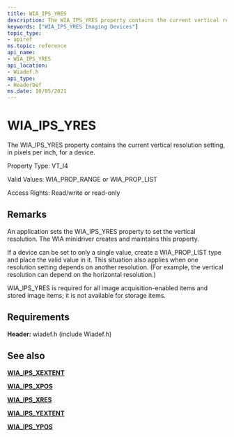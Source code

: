 ```yaml
---
title: WIA_IPS_YRES
description: The WIA_IPS_YRES property contains the current vertical resolution setting, in pixels per inch, for a device.
keywords: ["WIA_IPS_YRES Imaging Devices"]
topic_type:
- apiref
ms.topic: reference
api_name:
- WIA_IPS_YRES
api_location:
- Wiadef.h
api_type:
- HeaderDef
ms.date: 10/05/2021
---
```


# WIA_IPS_YRES

The WIA_IPS_YRES property contains the current vertical resolution setting, in pixels per inch, for a device.

Property Type: VT_I4

Valid Values: WIA_PROP_RANGE or WIA_PROP_LIST

Access Rights: Read/write or read-only

## Remarks

An application sets the WIA_IPS_YRES property to set the vertical resolution. The WIA minidriver creates and maintains this property.

If a device can be set to only a single value, create a WIA_PROP_LIST type and place the valid value in it. This situation also applies when one resolution setting depends on another resolution. (For example, the vertical resolution can depend on the horizontal resolution.)

WIA_IPS_YRES is required for all image acquisition-enabled items and stored image items; it is not available for storage items.

## Requirements

**Header:** wiadef.h (include Wiadef.h)

## See also

[**WIA_IPS_XEXTENT**](wia-ips-xextent.md)

[**WIA_IPS_XPOS**](wia-ips-xpos.md)

[**WIA_IPS_XRES**](wia-ips-xres.md)

[**WIA_IPS_YEXTENT**](wia-ips-yextent.md)

[**WIA_IPS_YPOS**](wia-ips-ypos.md)
